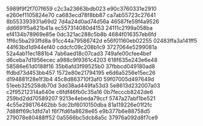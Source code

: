 5989f9f2f707f659
c2c3a23663bdb023
e90c3760331e2910
e260ef1105824e70
ca683ecd78f8bb87
ca7ab55723c27641
8b553393931a69d2
7d4a24d0ad74d56a
46587fe59f4a9526
dd6691f5a821b41a
ec557314080d4153
24111c2199a058ba
ef4134b78969e85e
0dc321ac288c5b8b
4684f016357eb6fd
1ff6c5ba293ffd8a
91cc44a79586742d
e56f01160eb02255
02483ffa3a141ff5
44f63bd1d944ef40
cddcfc09c208b1c9
3727064e5299081a
52a4ab11ec1881b4
7ab6aed18c07cad3
749afe00cfee4bef
d6ceba7d1956ecec
a988c9f9361c4203
618f635e243e6e48
58586e61d0188f16
35b6afd3f99525b0
37fbbcd049180ad8
ffdbd73d453bb457
1572e80e21794195
e6d6a5256e15ec26
d194881f28e1f3b4
45c8d863710f3af0
59f07005d497649d
51eeb325258db70d
3dd38ad449fa53d3
5e8613d232007a03
c2f95212314a640e
c6fdf46fb0c35a16
0b7fecccb8242de6
259bd2dd70589207
9213e4ebeda79ccf
5747a27abf1be521
4c55e298176462bb
5dc2bf6010150dba
81a119226e01f2fc
7d88ff69c1dfd7a1
f6f7fd6fa8628e65
e9b377b6e88758d5
279078e80488ff52
0a5566bc5dcb8a5c
37976a092d8f7ce9
